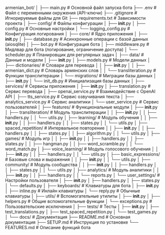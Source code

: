 armenian_bot/
│
├── main.py                      # Основной файл запуска бота
├── .env                         # Файл с переменными окружения (API-ключи)
├── .gitignore                   # Игнорируемые файлы для Git
├── requirements.txt             # Зависимости проекта
│
├── config/                      # Файлы конфигурации
│   ├── __init__.py
│   ├── config.py                # Основные настройки
│   └── logging_config.py        # Конфигурация логирования
│
├── core/                        # Ядро приложения
│   ├── __init__.py
│   ├── database.py              # Асинхронные операции с базой данных (aiosqlite)
│   ├── bot.py                   # Конфигурация бота
│   ├── middleware.py            # Мидлвар для бота (логирование, ограничение доступа)
│   └── scheduler.py             # Планировщик для регулярных задач
│
├── data/                        # Данные и модели
│   ├── __init__.py
│   ├── models.py                # Модели данных
│   ├── dictionaries/            # Словари для перевода
│   │   ├── __init__.py
│   │   ├── armenian_dict.py     # Словарь армянских слов
│   │   └── transliteration.py   # Функции транслитерации
│   └── migrations/              # Миграции базы данных
│       ├── __init__.py
│       └── init_db.py           # Инициализация базы данных
│
├── services/                    # Сервисы приложения
│   ├── __init__.py
│   ├── translation.py           # Сервис перевода
│   ├── openai_service.py        # Взаимодействие с OpenAI API
│   ├── tts_service.py           # Сервис озвучивания текста
│   ├── analytics_service.py     # Сервис аналитики
│   └── user_service.py          # Сервис пользователей
│
├── features/                    # Функциональные модули
│   ├── __init__.py
│   ├── transliteration/         # Модуль транслитерации
│   │   ├── __init__.py
│   │   ├── handlers.py
│   │   └── utils.py
│   ├── learning/                # Модуль обучения
│   │   ├── __init__.py
│   │   ├── handlers.py
│   │   ├── states.py
│   │   └── utils.py
│   ├── spaced_repetition/       # Интервальное повторение
│   │   ├── __init__.py
│   │   ├── handlers.py
│   │   ├── states.py
│   │   ├── algorithm.py
│   │   └── utils.py
│   ├── games/                   # Модуль игр
│   │   ├── __init__.py
│   │   ├── handlers.py
│   │   ├── states.py
│   │   ├── hangman.py
│   │   ├── word_scramble.py
│   │   └── word_match.py
│   ├── voice_learning/          # Модуль голосового обучения
│   │   ├── __init__.py
│   │   ├── handlers.py
│   │   └── utils.py
│   ├── basic_expressions/       # Базовые слова и выражения
│   │   ├── __init__.py
│   │   └── utils.py
│   ├── community/               # Модуль сообщества
│   │   ├── __init__.py
│   │   ├── handlers.py
│   │   ├── states.py
│   │   └── utils.py
│   ├── analytics/               # Модуль аналитики
│   │   ├── __init__.py
│   │   ├── handlers.py
│   │   └── reports.py
│   └── user_settings/           # Настройки пользователя
│       ├── __init__.py
│       ├── handlers.py
│       ├── states.py
│       └── defaults.py
│
├── keyboards/                   # Клавиатуры для бота
│   ├── __init__.py
│   ├── inline.py                # Инлайн клавиатуры
│   └── reply.py                 # Обычные клавиатуры
│
├── utils/                       # Вспомогательные утилиты
│   ├── __init__.py
│   ├── helpers.py               # Общие вспомогательные функции
│   └── exceptions.py            # Пользовательские исключения
│
├── tests/                       # Тесты
│   ├── __init__.py
│   ├── test_translations.py
│   ├── test_spaced_repetition.py
│   └── test_games.py
│
└── docs/                        # Документация
    ├── README.md                # Основная документация
    ├── SETUP.md                 # Инструкция по установке
    └── FEATURES.md              # Описание функций бота